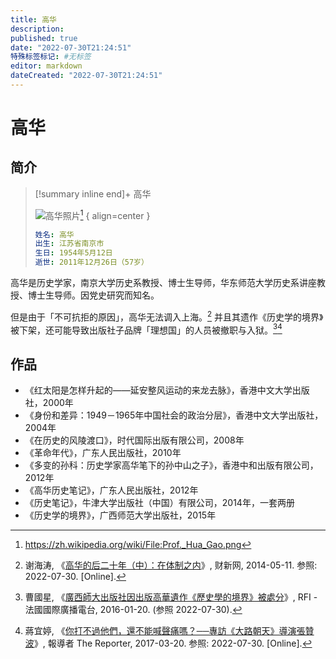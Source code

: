 ```yaml
---
title: 高华
description:
published: true
date: "2022-07-30T21:24:51"
特殊标签标记: #无标签
editor: markdown
dateCreated: "2022-07-30T21:24:51"
---
```


# 高华

## 简介

> [!summary inline end]+ 高华
>
> ![高华照片](https://s3.tebi.io/ggame/people/高华/Prof._Hua_Gao.webp)[^photo]
> { align=center }
>
> ```yaml
> 姓名: 高华
> 出生: 江苏省南京市
> 生日: 1954年5月12日
> 逝世: 2011年12月26日（57岁）
> ```

[^photo]: <https://zh.wikipedia.org/wiki/File:Prof._Hua_Gao.png>

高华是历史学家，南京大学历史系教授、博士生导师，华东师范大学历史系讲座教授、博士生导师。因党史研究而知名。

但是由于「不可抗拒的原因」，高华无法调入上海。[^100675738_all] 并且其遗作《历史学的境界》被下架，还可能导致出版社子品牌「理想国」的人员被撤职与入狱。[^20160120][^dczp]

[^100675738_all]: 谢海涛, 《[高华的后二十年（中）：在体制之内](https://web.archive.org/web/20170605011853/http://culture.caixin.com/2014-05-11/100675738_all.html)》, 财新网, 2014-05-11. 参照: 2022-07-30. [Online].

[^20160120]: 曹國星, 《[廣西師大出版社因出版高華遺作《歷史學的境界》被處分](https://web.archive.org/web/20220730140213/https://www.rfi.fr/tw/中國/20160120-廣西師大出版社因出版高華遺作《歷史學的境界》被處分)》, RFI - 法國國際廣播電台, 2016-01-20. (参照 2022-07-30).

[^dczp]: 蔣宜婷, 《[你打不過他們，還不能喊聲痛嗎？──專訪《大路朝天》導演張贊波](https://web.archive.org/web/20210731190514/https://www.twreporter.org/a/director-chang-zan-po)》, 報導者 The Reporter, 2017-03-20. 参照: 2022-07-30. [Online].

## 作品

+   《红太阳是怎样升起的——延安整风运动的来龙去脉》，香港中文大学出版社，2000年
+   《身份和差异：1949－1965年中国社会的政治分层》，香港中文大学出版社，2004年
+   《在历史的风陵渡口》，时代国际出版有限公司，2008年
+   《革命年代》，广东人民出版社，2010年
+   《多变的孙科：历史学家高华笔下的孙中山之子》，香港中和出版有限公司，2012年
+   《高华历史笔记》，广东人民出版社，2012年
+   《历史笔记》，牛津大学出版社（中国）有限公司，2014年，一套两册
+   《历史学的境界》，广西师范大学出版社，2015年
